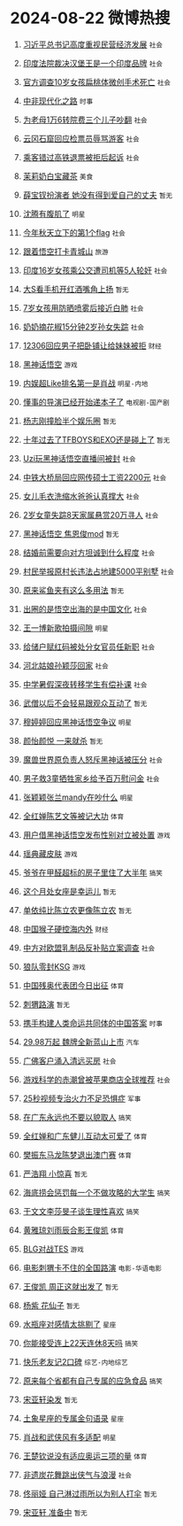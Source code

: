 # 2024-08-22 微博热搜 
1. [习近平总书记高度重视民营经济发展](https://m.weibo.cn/search?containerid=100103type%3D1%26t%3D10%26q%3D%23%E4%B9%A0%E8%BF%91%E5%B9%B3%E6%80%BB%E4%B9%A6%E8%AE%B0%E9%AB%98%E5%BA%A6%E9%87%8D%E8%A7%86%E6%B0%91%E8%90%A5%E7%BB%8F%E6%B5%8E%E5%8F%91%E5%B1%95%23&stream_entry_id=51&isnewpage=1&extparam=seat%3D1%26filter_type%3Drealtimehot%26stream_entry_id%3D51%26c_type%3D51%26q%3D%2523%25E4%25B9%25A0%25E8%25BF%2591%25E5%25B9%25B3%25E6%2580%25BB%25E4%25B9%25A6%25E8%25AE%25B0%25E9%25AB%2598%25E5%25BA%25A6%25E9%2587%258D%25E8%25A7%2586%25E6%25B0%2591%25E8%2590%25A5%25E7%25BB%258F%25E6%25B5%258E%25E5%258F%2591%25E5%25B1%2595%2523%26pos%3D0%26dgr%3D0%26cate%3D10103%26display_time%3D1724278241%26pre_seqid%3D172427824185402296111) `社会` 

2. [印度法院裁决汉堡王是一个印度品牌](https://m.weibo.cn/search?containerid=100103type%3D1%26t%3D10%26q%3D%23%E5%8D%B0%E5%BA%A6%E6%B3%95%E9%99%A2%E8%A3%81%E5%86%B3%E6%B1%89%E5%A0%A1%E7%8E%8B%E6%98%AF%E4%B8%80%E4%B8%AA%E5%8D%B0%E5%BA%A6%E5%93%81%E7%89%8C%23&stream_entry_id=31&isnewpage=1&extparam=seat%3D1%26stream_entry_id%3D31%26realpos%3D1%26band_rank%3D1%26lcate%3D5001%26filter_type%3Drealtimehot%26cate%3D5001%26pos%3D0%26q%3D%2523%25E5%258D%25B0%25E5%25BA%25A6%25E6%25B3%2595%25E9%2599%25A2%25E8%25A3%2581%25E5%2586%25B3%25E6%25B1%2589%25E5%25A0%25A1%25E7%258E%258B%25E6%2598%25AF%25E4%25B8%2580%25E4%25B8%25AA%25E5%258D%25B0%25E5%25BA%25A6%25E5%2593%2581%25E7%2589%258C%2523%26c_type%3D31%26dgr%3D0%26flag%3D0%26display_time%3D1724278241%26pre_seqid%3D172427824185402296111) `社会` 

3. [官方调查10岁女孩扁桃体微创手术死亡](https://m.weibo.cn/search?containerid=100103type%3D1%26t%3D10%26q%3D%23%E5%AE%98%E6%96%B9%E8%B0%83%E6%9F%A510%E5%B2%81%E5%A5%B3%E5%AD%A9%E6%89%81%E6%A1%83%E4%BD%93%E5%BE%AE%E5%88%9B%E6%89%8B%E6%9C%AF%E6%AD%BB%E4%BA%A1%23&stream_entry_id=31&isnewpage=1&extparam=seat%3D1%26stream_entry_id%3D31%26realpos%3D2%26band_rank%3D2%26lcate%3D5001%26filter_type%3Drealtimehot%26cate%3D5001%26pos%3D1%26q%3D%2523%25E5%25AE%2598%25E6%2596%25B9%25E8%25B0%2583%25E6%259F%25A510%25E5%25B2%2581%25E5%25A5%25B3%25E5%25AD%25A9%25E6%2589%2581%25E6%25A1%2583%25E4%25BD%2593%25E5%25BE%25AE%25E5%2588%259B%25E6%2589%258B%25E6%259C%25AF%25E6%25AD%25BB%25E4%25BA%25A1%2523%26c_type%3D31%26dgr%3D0%26flag%3D0%26display_time%3D1724278241%26pre_seqid%3D172427824185402296111) `社会` 

4. [中非现代化之路](https://m.weibo.cn/search?containerid=100103type%3D1%26t%3D10%26q%3D%23%E4%B8%AD%E9%9D%9E%E7%8E%B0%E4%BB%A3%E5%8C%96%E4%B9%8B%E8%B7%AF%23&stream_entry_id=31&isnewpage=1&extparam=seat%3D1%26stream_entry_id%3D31%26realpos%3D3%26band_rank%3D3%26lcate%3D5001%26filter_type%3Drealtimehot%26cate%3D5001%26pos%3D2%26q%3D%2523%25E4%25B8%25AD%25E9%259D%259E%25E7%258E%25B0%25E4%25BB%25A3%25E5%258C%2596%25E4%25B9%258B%25E8%25B7%25AF%2523%26c_type%3D31%26dgr%3D0%26flag%3D0%26display_time%3D1724278241%26pre_seqid%3D172427824185402296111) `时事` 

5. [为老母1万6转院费三个儿子吵翻](https://m.weibo.cn/search?containerid=100103type%3D1%26t%3D10%26q%3D%23%E4%B8%BA%E8%80%81%E6%AF%8D1%E4%B8%876%E8%BD%AC%E9%99%A2%E8%B4%B9%E4%B8%89%E4%B8%AA%E5%84%BF%E5%AD%90%E5%90%B5%E7%BF%BB%23&stream_entry_id=31&isnewpage=1&extparam=seat%3D1%26stream_entry_id%3D31%26realpos%3D4%26band_rank%3D4%26lcate%3D5001%26filter_type%3Drealtimehot%26cate%3D5001%26pos%3D3%26q%3D%2523%25E4%25B8%25BA%25E8%2580%2581%25E6%25AF%258D1%25E4%25B8%25876%25E8%25BD%25AC%25E9%2599%25A2%25E8%25B4%25B9%25E4%25B8%2589%25E4%25B8%25AA%25E5%2584%25BF%25E5%25AD%2590%25E5%2590%25B5%25E7%25BF%25BB%2523%26c_type%3D31%26dgr%3D0%26flag%3D0%26display_time%3D1724278241%26pre_seqid%3D172427824185402296111) `社会` 

6. [云冈石窟回应检票员辱骂游客](https://m.weibo.cn/search?containerid=100103type%3D1%26t%3D10%26q%3D%23%E4%BA%91%E5%86%88%E7%9F%B3%E7%AA%9F%E5%9B%9E%E5%BA%94%E6%A3%80%E7%A5%A8%E5%91%98%E8%BE%B1%E9%AA%82%E6%B8%B8%E5%AE%A2%23&stream_entry_id=31&isnewpage=1&extparam=seat%3D1%26stream_entry_id%3D31%26realpos%3D5%26band_rank%3D5%26lcate%3D5001%26filter_type%3Drealtimehot%26cate%3D5001%26pos%3D4%26q%3D%2523%25E4%25BA%2591%25E5%2586%2588%25E7%259F%25B3%25E7%25AA%259F%25E5%259B%259E%25E5%25BA%2594%25E6%25A3%2580%25E7%25A5%25A8%25E5%2591%2598%25E8%25BE%25B1%25E9%25AA%2582%25E6%25B8%25B8%25E5%25AE%25A2%2523%26c_type%3D31%26dgr%3D0%26flag%3D1%26display_time%3D1724278241%26pre_seqid%3D172427824185402296111) `社会` 

7. [乘客错过高铁退票被拒后起诉](https://m.weibo.cn/search?containerid=100103type%3D1%26t%3D10%26q%3D%23%E4%B9%98%E5%AE%A2%E9%94%99%E8%BF%87%E9%AB%98%E9%93%81%E9%80%80%E7%A5%A8%E8%A2%AB%E6%8B%92%E5%90%8E%E8%B5%B7%E8%AF%89%23&stream_entry_id=31&isnewpage=1&extparam=seat%3D1%26stream_entry_id%3D31%26realpos%3D6%26band_rank%3D6%26lcate%3D5001%26filter_type%3Drealtimehot%26cate%3D5001%26pos%3D5%26q%3D%2523%25E4%25B9%2598%25E5%25AE%25A2%25E9%2594%2599%25E8%25BF%2587%25E9%25AB%2598%25E9%2593%2581%25E9%2580%2580%25E7%25A5%25A8%25E8%25A2%25AB%25E6%258B%2592%25E5%2590%258E%25E8%25B5%25B7%25E8%25AF%2589%2523%26c_type%3D31%26dgr%3D0%26flag%3D0%26display_time%3D1724278241%26pre_seqid%3D172427824185402296111) `社会` 

8. [茉莉奶白宝藏茶](https://m.weibo.cn/search?containerid=100103type%3D1%26t%3D10%26q%3D%23%E8%8C%89%E8%8E%89%E5%A5%B6%E7%99%BD%E5%AE%9D%E8%97%8F%E8%8C%B6%23&stream_entry_id=31&isnewpage=1&extparam=seat%3D1%26topic_ad%3D1%26stream_entry_id%3D31%26c_type%3D31%26band_rank%3D7%26lcate%3D5001%26filter_type%3Drealtimehot%26is_ad_pos%3D1%26pos%3D6%26q%3D%2523%25E8%258C%2589%25E8%258E%2589%25E5%25A5%25B6%25E7%2599%25BD%25E5%25AE%259D%25E8%2597%258F%25E8%258C%25B6%2523%26cate%3D5001%26dgr%3D0%26adid%3D250953%26display_time%3D1724278241%26pre_seqid%3D172427824185402296111) `美食` 

9. [薛宝钗扮演者 她没有得到爱自己的丈夫](https://m.weibo.cn/search?containerid=100103type%3D1%26t%3D10%26q%3D%E8%96%9B%E5%AE%9D%E9%92%97%E6%89%AE%E6%BC%94%E8%80%85+%E5%A5%B9%E6%B2%A1%E6%9C%89%E5%BE%97%E5%88%B0%E7%88%B1%E8%87%AA%E5%B7%B1%E7%9A%84%E4%B8%88%E5%A4%AB&stream_entry_id=31&isnewpage=1&extparam=seat%3D1%26stream_entry_id%3D31%26realpos%3D7%26band_rank%3D7%26lcate%3D5001%26filter_type%3Drealtimehot%26cate%3D5001%26pos%3D7%26q%3D%25E8%2596%259B%25E5%25AE%259D%25E9%2592%2597%25E6%2589%25AE%25E6%25BC%2594%25E8%2580%2585%2520%25E5%25A5%25B9%25E6%25B2%25A1%25E6%259C%2589%25E5%25BE%2597%25E5%2588%25B0%25E7%2588%25B1%25E8%2587%25AA%25E5%25B7%25B1%25E7%259A%2584%25E4%25B8%2588%25E5%25A4%25AB%26c_type%3D31%26dgr%3D0%26flag%3D0%26display_time%3D1724278241%26pre_seqid%3D172427824185402296111) `暂无` 

10. [沈腾有腹肌了](https://m.weibo.cn/search?containerid=100103type%3D1%26t%3D10%26q%3D%23%E6%B2%88%E8%85%BE%E6%9C%89%E8%85%B9%E8%82%8C%E4%BA%86%23&stream_entry_id=31&isnewpage=1&extparam=seat%3D1%26stream_entry_id%3D31%26realpos%3D8%26band_rank%3D8%26lcate%3D5001%26filter_type%3Drealtimehot%26cate%3D5001%26pos%3D8%26q%3D%2523%25E6%25B2%2588%25E8%2585%25BE%25E6%259C%2589%25E8%2585%25B9%25E8%2582%258C%25E4%25BA%2586%2523%26c_type%3D31%26dgr%3D0%26flag%3D2%26display_time%3D1724278241%26pre_seqid%3D172427824185402296111) `明星` 

11. [今年秋天立下的第1个flag](https://m.weibo.cn/search?containerid=100103type%3D1%26t%3D10%26q%3D%23%E4%BB%8A%E5%B9%B4%E7%A7%8B%E5%A4%A9%E7%AB%8B%E4%B8%8B%E7%9A%84%E7%AC%AC1%E4%B8%AAflag%23&stream_entry_id=31&isnewpage=1&extparam=seat%3D1%26stream_entry_id%3D31%26realpos%3D9%26band_rank%3D9%26lcate%3D5001%26filter_type%3Drealtimehot%26cate%3D5001%26pos%3D9%26q%3D%2523%25E4%25BB%258A%25E5%25B9%25B4%25E7%25A7%258B%25E5%25A4%25A9%25E7%25AB%258B%25E4%25B8%258B%25E7%259A%2584%25E7%25AC%25AC1%25E4%25B8%25AAflag%2523%26c_type%3D31%26dgr%3D0%26flag%3D0%26display_time%3D1724278241%26pre_seqid%3D172427824185402296111) `社会` 

12. [跟着悟空打卡青城山](https://m.weibo.cn/search?containerid=100103type%3D1%26t%3D10%26q%3D%23%E8%B7%9F%E7%9D%80%E6%82%9F%E7%A9%BA%E6%89%93%E5%8D%A1%E9%9D%92%E5%9F%8E%E5%B1%B1%23&stream_entry_id=31&isnewpage=1&extparam=seat%3D1%26stream_entry_id%3D31%26realpos%3D10%26band_rank%3D10%26lcate%3D5001%26filter_type%3Drealtimehot%26cate%3D5001%26pos%3D10%26q%3D%2523%25E8%25B7%259F%25E7%259D%2580%25E6%2582%259F%25E7%25A9%25BA%25E6%2589%2593%25E5%258D%25A1%25E9%259D%2592%25E5%259F%258E%25E5%25B1%25B1%2523%26c_type%3D31%26dgr%3D0%26flag%3D32768%26display_time%3D1724278241%26pre_seqid%3D172427824185402296111) `旅游` 

13. [印度16岁女孩乘公交遭司机等5人轮奸](https://m.weibo.cn/search?containerid=100103type%3D1%26t%3D10%26q%3D%23%E5%8D%B0%E5%BA%A616%E5%B2%81%E5%A5%B3%E5%AD%A9%E4%B9%98%E5%85%AC%E4%BA%A4%E9%81%AD%E5%8F%B8%E6%9C%BA%E7%AD%895%E4%BA%BA%E8%BD%AE%E5%A5%B8%23&stream_entry_id=31&isnewpage=1&extparam=seat%3D1%26stream_entry_id%3D31%26realpos%3D11%26band_rank%3D11%26lcate%3D5001%26filter_type%3Drealtimehot%26cate%3D5001%26pos%3D11%26q%3D%2523%25E5%258D%25B0%25E5%25BA%25A616%25E5%25B2%2581%25E5%25A5%25B3%25E5%25AD%25A9%25E4%25B9%2598%25E5%2585%25AC%25E4%25BA%25A4%25E9%2581%25AD%25E5%258F%25B8%25E6%259C%25BA%25E7%25AD%25895%25E4%25BA%25BA%25E8%25BD%25AE%25E5%25A5%25B8%2523%26c_type%3D31%26dgr%3D0%26flag%3D2%26display_time%3D1724278241%26pre_seqid%3D172427824185402296111) `社会` 

14. [大S看手机开红酒嘴角上扬](https://m.weibo.cn/search?containerid=100103type%3D1%26t%3D10%26q%3D%E5%A4%A7S%E7%9C%8B%E6%89%8B%E6%9C%BA%E5%BC%80%E7%BA%A2%E9%85%92%E5%98%B4%E8%A7%92%E4%B8%8A%E6%89%AC&stream_entry_id=31&isnewpage=1&extparam=seat%3D1%26stream_entry_id%3D31%26realpos%3D12%26band_rank%3D12%26lcate%3D5001%26filter_type%3Drealtimehot%26cate%3D5001%26pos%3D12%26q%3D%25E5%25A4%25A7S%25E7%259C%258B%25E6%2589%258B%25E6%259C%25BA%25E5%25BC%2580%25E7%25BA%25A2%25E9%2585%2592%25E5%2598%25B4%25E8%25A7%2592%25E4%25B8%258A%25E6%2589%25AC%26c_type%3D31%26dgr%3D0%26flag%3D2%26display_time%3D1724278241%26pre_seqid%3D172427824185402296111) `暂无` 

15. [7岁女孩用防晒喷雾后接近白肺](https://m.weibo.cn/search?containerid=100103type%3D1%26t%3D10%26q%3D%237%E5%B2%81%E5%A5%B3%E5%AD%A9%E7%94%A8%E9%98%B2%E6%99%92%E5%96%B7%E9%9B%BE%E5%90%8E%E6%8E%A5%E8%BF%91%E7%99%BD%E8%82%BA%23&stream_entry_id=31&isnewpage=1&extparam=seat%3D1%26stream_entry_id%3D31%26realpos%3D13%26band_rank%3D13%26lcate%3D5001%26filter_type%3Drealtimehot%26cate%3D5001%26pos%3D13%26q%3D%25237%25E5%25B2%2581%25E5%25A5%25B3%25E5%25AD%25A9%25E7%2594%25A8%25E9%2598%25B2%25E6%2599%2592%25E5%2596%25B7%25E9%259B%25BE%25E5%2590%258E%25E6%258E%25A5%25E8%25BF%2591%25E7%2599%25BD%25E8%2582%25BA%2523%26c_type%3D31%26dgr%3D0%26flag%3D0%26display_time%3D1724278241%26pre_seqid%3D172427824185402296111) `社会` 

16. [奶奶摘花椒15分钟2岁孙女失踪](https://m.weibo.cn/search?containerid=100103type%3D1%26t%3D10%26q%3D%23%E5%A5%B6%E5%A5%B6%E6%91%98%E8%8A%B1%E6%A4%9215%E5%88%86%E9%92%9F2%E5%B2%81%E5%AD%99%E5%A5%B3%E5%A4%B1%E8%B8%AA%23&stream_entry_id=31&isnewpage=1&extparam=seat%3D1%26stream_entry_id%3D31%26realpos%3D14%26band_rank%3D14%26lcate%3D5001%26filter_type%3Drealtimehot%26cate%3D5001%26pos%3D14%26q%3D%2523%25E5%25A5%25B6%25E5%25A5%25B6%25E6%2591%2598%25E8%258A%25B1%25E6%25A4%259215%25E5%2588%2586%25E9%2592%259F2%25E5%25B2%2581%25E5%25AD%2599%25E5%25A5%25B3%25E5%25A4%25B1%25E8%25B8%25AA%2523%26c_type%3D31%26dgr%3D0%26flag%3D0%26display_time%3D1724278241%26pre_seqid%3D172427824185402296111) `社会` 

17. [12306回应男子把卧铺让给妹妹被拒](https://m.weibo.cn/search?containerid=100103type%3D1%26t%3D10%26q%3D%2312306%E5%9B%9E%E5%BA%94%E7%94%B7%E5%AD%90%E6%8A%8A%E5%8D%A7%E9%93%BA%E8%AE%A9%E7%BB%99%E5%A6%B9%E5%A6%B9%E8%A2%AB%E6%8B%92%23&stream_entry_id=31&isnewpage=1&extparam=seat%3D1%26stream_entry_id%3D31%26realpos%3D15%26band_rank%3D15%26lcate%3D5001%26filter_type%3Drealtimehot%26cate%3D5001%26pos%3D15%26q%3D%252312306%25E5%259B%259E%25E5%25BA%2594%25E7%2594%25B7%25E5%25AD%2590%25E6%258A%258A%25E5%258D%25A7%25E9%2593%25BA%25E8%25AE%25A9%25E7%25BB%2599%25E5%25A6%25B9%25E5%25A6%25B9%25E8%25A2%25AB%25E6%258B%2592%2523%26c_type%3D31%26dgr%3D0%26flag%3D0%26display_time%3D1724278241%26pre_seqid%3D172427824185402296111) `财经` 

18. [黑神话悟空](https://m.weibo.cn/search?containerid=100103type%3D1%26t%3D10%26q%3D%E9%BB%91%E7%A5%9E%E8%AF%9D%E6%82%9F%E7%A9%BA&stream_entry_id=31&isnewpage=1&extparam=seat%3D1%26stream_entry_id%3D31%26realpos%3D16%26band_rank%3D16%26lcate%3D5001%26filter_type%3Drealtimehot%26cate%3D5001%26pos%3D16%26q%3D%25E9%25BB%2591%25E7%25A5%259E%25E8%25AF%259D%25E6%2582%259F%25E7%25A9%25BA%26c_type%3D31%26dgr%3D0%26flag%3D0%26display_time%3D1724278241%26pre_seqid%3D172427824185402296111) `游戏` 

19. [内娱超Like排名第一是肖战](https://m.weibo.cn/search?containerid=100103type%3D1%26t%3D10%26q%3D%23%E5%86%85%E5%A8%B1%E8%B6%85Like%E6%8E%92%E5%90%8D%E7%AC%AC%E4%B8%80%E6%98%AF%E8%82%96%E6%88%98%23&stream_entry_id=31&isnewpage=1&extparam=seat%3D1%26stream_entry_id%3D31%26realpos%3D17%26band_rank%3D17%26lcate%3D5001%26filter_type%3Drealtimehot%26cate%3D5001%26pos%3D17%26q%3D%2523%25E5%2586%2585%25E5%25A8%25B1%25E8%25B6%2585Like%25E6%258E%2592%25E5%2590%258D%25E7%25AC%25AC%25E4%25B8%2580%25E6%2598%25AF%25E8%2582%2596%25E6%2588%2598%2523%26c_type%3D31%26dgr%3D0%26flag%3D0%26display_time%3D1724278241%26pre_seqid%3D172427824185402296111) `明星-内地` 

20. [懂事的导演已经开始递本子了](https://m.weibo.cn/search?containerid=100103type%3D1%26t%3D10%26q%3D%E6%87%82%E4%BA%8B%E7%9A%84%E5%AF%BC%E6%BC%94%E5%B7%B2%E7%BB%8F%E5%BC%80%E5%A7%8B%E9%80%92%E6%9C%AC%E5%AD%90%E4%BA%86&stream_entry_id=31&isnewpage=1&extparam=seat%3D1%26stream_entry_id%3D31%26realpos%3D18%26band_rank%3D18%26lcate%3D5001%26filter_type%3Drealtimehot%26cate%3D5001%26pos%3D18%26q%3D%25E6%2587%2582%25E4%25BA%258B%25E7%259A%2584%25E5%25AF%25BC%25E6%25BC%2594%25E5%25B7%25B2%25E7%25BB%258F%25E5%25BC%2580%25E5%25A7%258B%25E9%2580%2592%25E6%259C%25AC%25E5%25AD%2590%25E4%25BA%2586%26c_type%3D31%26dgr%3D0%26flag%3D2%26display_time%3D1724278241%26pre_seqid%3D172427824185402296111) `电视剧-国产剧` 

21. [杨志刚撞脸半个娱乐圈](https://m.weibo.cn/search?containerid=100103type%3D1%26t%3D10%26q%3D%E6%9D%A8%E5%BF%97%E5%88%9A%E6%92%9E%E8%84%B8%E5%8D%8A%E4%B8%AA%E5%A8%B1%E4%B9%90%E5%9C%88&stream_entry_id=31&isnewpage=1&extparam=seat%3D1%26stream_entry_id%3D31%26realpos%3D19%26band_rank%3D19%26lcate%3D5001%26filter_type%3Drealtimehot%26cate%3D5001%26pos%3D19%26q%3D%25E6%259D%25A8%25E5%25BF%2597%25E5%2588%259A%25E6%2592%259E%25E8%2584%25B8%25E5%258D%258A%25E4%25B8%25AA%25E5%25A8%25B1%25E4%25B9%2590%25E5%259C%2588%26c_type%3D31%26dgr%3D0%26flag%3D0%26display_time%3D1724278241%26pre_seqid%3D172427824185402296111) `暂无` 

22. [十年过去了TFBOYS和EXO还是碰上了](https://m.weibo.cn/search?containerid=100103type%3D1%26t%3D10%26q%3D%E5%8D%81%E5%B9%B4%E8%BF%87%E5%8E%BB%E4%BA%86TFBOYS%E5%92%8CEXO%E8%BF%98%E6%98%AF%E7%A2%B0%E4%B8%8A%E4%BA%86&stream_entry_id=31&isnewpage=1&extparam=seat%3D1%26stream_entry_id%3D31%26realpos%3D20%26band_rank%3D20%26lcate%3D5001%26filter_type%3Drealtimehot%26cate%3D5001%26pos%3D20%26q%3D%25E5%258D%2581%25E5%25B9%25B4%25E8%25BF%2587%25E5%258E%25BB%25E4%25BA%2586TFBOYS%25E5%2592%258CEXO%25E8%25BF%2598%25E6%2598%25AF%25E7%25A2%25B0%25E4%25B8%258A%25E4%25BA%2586%26c_type%3D31%26dgr%3D0%26flag%3D0%26display_time%3D1724278241%26pre_seqid%3D172427824185402296111) `暂无` 

23. [Uzi玩黑神话悟空直播间被封](https://m.weibo.cn/search?containerid=100103type%3D1%26t%3D10%26q%3D%23Uzi%E7%8E%A9%E9%BB%91%E7%A5%9E%E8%AF%9D%E6%82%9F%E7%A9%BA%E7%9B%B4%E6%92%AD%E9%97%B4%E8%A2%AB%E5%B0%81%23&stream_entry_id=31&isnewpage=1&extparam=seat%3D1%26stream_entry_id%3D31%26realpos%3D21%26band_rank%3D21%26lcate%3D5001%26filter_type%3Drealtimehot%26cate%3D5001%26pos%3D21%26q%3D%2523Uzi%25E7%258E%25A9%25E9%25BB%2591%25E7%25A5%259E%25E8%25AF%259D%25E6%2582%259F%25E7%25A9%25BA%25E7%259B%25B4%25E6%2592%25AD%25E9%2597%25B4%25E8%25A2%25AB%25E5%25B0%2581%2523%26c_type%3D31%26dgr%3D0%26flag%3D0%26display_time%3D1724278241%26pre_seqid%3D172427824185402296111) `社会` 

24. [中铁大桥局回应网传硕士工资2200元](https://m.weibo.cn/search?containerid=100103type%3D1%26t%3D10%26q%3D%23%E4%B8%AD%E9%93%81%E5%A4%A7%E6%A1%A5%E5%B1%80%E5%9B%9E%E5%BA%94%E7%BD%91%E4%BC%A0%E7%A1%95%E5%A3%AB%E5%B7%A5%E8%B5%842200%E5%85%83%23&stream_entry_id=31&isnewpage=1&extparam=seat%3D1%26stream_entry_id%3D31%26realpos%3D22%26band_rank%3D22%26lcate%3D5001%26filter_type%3Drealtimehot%26cate%3D5001%26pos%3D22%26q%3D%2523%25E4%25B8%25AD%25E9%2593%2581%25E5%25A4%25A7%25E6%25A1%25A5%25E5%25B1%2580%25E5%259B%259E%25E5%25BA%2594%25E7%25BD%2591%25E4%25BC%25A0%25E7%25A1%2595%25E5%25A3%25AB%25E5%25B7%25A5%25E8%25B5%25842200%25E5%2585%2583%2523%26c_type%3D31%26dgr%3D0%26flag%3D0%26display_time%3D1724278241%26pre_seqid%3D172427824185402296111) `社会` 

25. [女儿毛衣洗缩水爸爸认真撑大](https://m.weibo.cn/search?containerid=100103type%3D1%26t%3D10%26q%3D%23%E5%A5%B3%E5%84%BF%E6%AF%9B%E8%A1%A3%E6%B4%97%E7%BC%A9%E6%B0%B4%E7%88%B8%E7%88%B8%E8%AE%A4%E7%9C%9F%E6%92%91%E5%A4%A7%23&stream_entry_id=31&isnewpage=1&extparam=seat%3D1%26stream_entry_id%3D31%26realpos%3D23%26band_rank%3D23%26lcate%3D5001%26filter_type%3Drealtimehot%26cate%3D5001%26pos%3D23%26q%3D%2523%25E5%25A5%25B3%25E5%2584%25BF%25E6%25AF%259B%25E8%25A1%25A3%25E6%25B4%2597%25E7%25BC%25A9%25E6%25B0%25B4%25E7%2588%25B8%25E7%2588%25B8%25E8%25AE%25A4%25E7%259C%259F%25E6%2592%2591%25E5%25A4%25A7%2523%26c_type%3D31%26dgr%3D0%26flag%3D32768%26display_time%3D1724278241%26pre_seqid%3D172427824185402296111) `社会` 

26. [2岁女童失踪8天家属悬赏20万寻人](https://m.weibo.cn/search?containerid=100103type%3D1%26t%3D10%26q%3D%232%E5%B2%81%E5%A5%B3%E7%AB%A5%E5%A4%B1%E8%B8%AA8%E5%A4%A9%E5%AE%B6%E5%B1%9E%E6%82%AC%E8%B5%8F20%E4%B8%87%E5%AF%BB%E4%BA%BA%23&stream_entry_id=31&isnewpage=1&extparam=seat%3D1%26stream_entry_id%3D31%26realpos%3D24%26band_rank%3D24%26lcate%3D5001%26filter_type%3Drealtimehot%26cate%3D5001%26pos%3D24%26q%3D%25232%25E5%25B2%2581%25E5%25A5%25B3%25E7%25AB%25A5%25E5%25A4%25B1%25E8%25B8%25AA8%25E5%25A4%25A9%25E5%25AE%25B6%25E5%25B1%259E%25E6%2582%25AC%25E8%25B5%258F20%25E4%25B8%2587%25E5%25AF%25BB%25E4%25BA%25BA%2523%26c_type%3D31%26dgr%3D0%26flag%3D0%26display_time%3D1724278241%26pre_seqid%3D172427824185402296111) `社会` 

27. [黑神话悟空 焦恩俊mod](https://m.weibo.cn/search?containerid=100103type%3D1%26t%3D10%26q%3D%E9%BB%91%E7%A5%9E%E8%AF%9D%E6%82%9F%E7%A9%BA+%E7%84%A6%E6%81%A9%E4%BF%8Amod&stream_entry_id=31&isnewpage=1&extparam=seat%3D1%26stream_entry_id%3D31%26realpos%3D25%26band_rank%3D25%26lcate%3D5001%26filter_type%3Drealtimehot%26cate%3D5001%26pos%3D25%26q%3D%25E9%25BB%2591%25E7%25A5%259E%25E8%25AF%259D%25E6%2582%259F%25E7%25A9%25BA%2520%25E7%2584%25A6%25E6%2581%25A9%25E4%25BF%258Amod%26c_type%3D31%26dgr%3D0%26flag%3D0%26display_time%3D1724278241%26pre_seqid%3D172427824185402296111) `暂无` 

28. [结婚前需要向对方坦诚到什么程度](https://m.weibo.cn/search?containerid=100103type%3D1%26t%3D10%26q%3D%23%E7%BB%93%E5%A9%9A%E5%89%8D%E9%9C%80%E8%A6%81%E5%90%91%E5%AF%B9%E6%96%B9%E5%9D%A6%E8%AF%9A%E5%88%B0%E4%BB%80%E4%B9%88%E7%A8%8B%E5%BA%A6%23&stream_entry_id=31&isnewpage=1&extparam=seat%3D1%26stream_entry_id%3D31%26realpos%3D26%26band_rank%3D26%26lcate%3D5001%26filter_type%3Drealtimehot%26cate%3D5001%26pos%3D26%26q%3D%2523%25E7%25BB%2593%25E5%25A9%259A%25E5%2589%258D%25E9%259C%2580%25E8%25A6%2581%25E5%2590%2591%25E5%25AF%25B9%25E6%2596%25B9%25E5%259D%25A6%25E8%25AF%259A%25E5%2588%25B0%25E4%25BB%2580%25E4%25B9%2588%25E7%25A8%258B%25E5%25BA%25A6%2523%26c_type%3D31%26dgr%3D0%26flag%3D0%26display_time%3D1724278241%26pre_seqid%3D172427824185402296111) `社会` 

29. [村民举报原村长违法占地建5000平别墅](https://m.weibo.cn/search?containerid=100103type%3D1%26t%3D10%26q%3D%23%E6%9D%91%E6%B0%91%E4%B8%BE%E6%8A%A5%E5%8E%9F%E6%9D%91%E9%95%BF%E8%BF%9D%E6%B3%95%E5%8D%A0%E5%9C%B0%E5%BB%BA5000%E5%B9%B3%E5%88%AB%E5%A2%85%23&stream_entry_id=31&isnewpage=1&extparam=seat%3D1%26stream_entry_id%3D31%26realpos%3D27%26band_rank%3D27%26lcate%3D5001%26filter_type%3Drealtimehot%26cate%3D5001%26pos%3D27%26q%3D%2523%25E6%259D%2591%25E6%25B0%2591%25E4%25B8%25BE%25E6%258A%25A5%25E5%258E%259F%25E6%259D%2591%25E9%2595%25BF%25E8%25BF%259D%25E6%25B3%2595%25E5%258D%25A0%25E5%259C%25B0%25E5%25BB%25BA5000%25E5%25B9%25B3%25E5%2588%25AB%25E5%25A2%2585%2523%26c_type%3D31%26dgr%3D0%26flag%3D0%26display_time%3D1724278241%26pre_seqid%3D172427824185402296111) `社会` 

30. [原来鲨鱼夹有这么多用法](https://m.weibo.cn/search?containerid=100103type%3D1%26t%3D10%26q%3D%E5%8E%9F%E6%9D%A5%E9%B2%A8%E9%B1%BC%E5%A4%B9%E6%9C%89%E8%BF%99%E4%B9%88%E5%A4%9A%E7%94%A8%E6%B3%95&stream_entry_id=31&isnewpage=1&extparam=seat%3D1%26stream_entry_id%3D31%26realpos%3D28%26band_rank%3D28%26lcate%3D5001%26filter_type%3Drealtimehot%26cate%3D5001%26pos%3D28%26q%3D%25E5%258E%259F%25E6%259D%25A5%25E9%25B2%25A8%25E9%25B1%25BC%25E5%25A4%25B9%25E6%259C%2589%25E8%25BF%2599%25E4%25B9%2588%25E5%25A4%259A%25E7%2594%25A8%25E6%25B3%2595%26c_type%3D31%26dgr%3D0%26flag%3D0%26display_time%3D1724278241%26pre_seqid%3D172427824185402296111) `暂无` 

31. [出圈的是悟空出海的是中国文化](https://m.weibo.cn/search?containerid=100103type%3D1%26t%3D10%26q%3D%23%E5%87%BA%E5%9C%88%E7%9A%84%E6%98%AF%E6%82%9F%E7%A9%BA%E5%87%BA%E6%B5%B7%E7%9A%84%E6%98%AF%E4%B8%AD%E5%9B%BD%E6%96%87%E5%8C%96%23&stream_entry_id=31&isnewpage=1&extparam=seat%3D1%26stream_entry_id%3D31%26realpos%3D29%26band_rank%3D29%26lcate%3D5001%26filter_type%3Drealtimehot%26cate%3D5001%26pos%3D29%26q%3D%2523%25E5%2587%25BA%25E5%259C%2588%25E7%259A%2584%25E6%2598%25AF%25E6%2582%259F%25E7%25A9%25BA%25E5%2587%25BA%25E6%25B5%25B7%25E7%259A%2584%25E6%2598%25AF%25E4%25B8%25AD%25E5%259B%25BD%25E6%2596%2587%25E5%258C%2596%2523%26c_type%3D31%26dgr%3D0%26flag%3D0%26display_time%3D1724278241%26pre_seqid%3D172427824185402296111) `社会` 

32. [王一博新歌拍摄间隙](https://m.weibo.cn/search?containerid=100103type%3D1%26t%3D10%26q%3D%23%E7%8E%8B%E4%B8%80%E5%8D%9A%E6%96%B0%E6%AD%8C%E6%8B%8D%E6%91%84%E9%97%B4%E9%9A%99%23&stream_entry_id=31&isnewpage=1&extparam=seat%3D1%26stream_entry_id%3D31%26realpos%3D30%26band_rank%3D30%26lcate%3D5001%26filter_type%3Drealtimehot%26cate%3D5001%26pos%3D30%26q%3D%2523%25E7%258E%258B%25E4%25B8%2580%25E5%258D%259A%25E6%2596%25B0%25E6%25AD%258C%25E6%258B%258D%25E6%2591%2584%25E9%2597%25B4%25E9%259A%2599%2523%26c_type%3D31%26dgr%3D0%26flag%3D1%26display_time%3D1724278241%26pre_seqid%3D172427824185402296111) `明星` 

33. [给储户赋红码被处分女官员任新职](https://m.weibo.cn/search?containerid=100103type%3D1%26t%3D10%26q%3D%23%E7%BB%99%E5%82%A8%E6%88%B7%E8%B5%8B%E7%BA%A2%E7%A0%81%E8%A2%AB%E5%A4%84%E5%88%86%E5%A5%B3%E5%AE%98%E5%91%98%E4%BB%BB%E6%96%B0%E8%81%8C%23&stream_entry_id=31&isnewpage=1&extparam=seat%3D1%26stream_entry_id%3D31%26realpos%3D31%26band_rank%3D31%26lcate%3D5001%26filter_type%3Drealtimehot%26cate%3D5001%26pos%3D31%26q%3D%2523%25E7%25BB%2599%25E5%2582%25A8%25E6%2588%25B7%25E8%25B5%258B%25E7%25BA%25A2%25E7%25A0%2581%25E8%25A2%25AB%25E5%25A4%2584%25E5%2588%2586%25E5%25A5%25B3%25E5%25AE%2598%25E5%2591%2598%25E4%25BB%25BB%25E6%2596%25B0%25E8%2581%258C%2523%26c_type%3D31%26dgr%3D0%26flag%3D0%26display_time%3D1724278241%26pre_seqid%3D172427824185402296111) `社会` 

34. [河北姑娘孙颖莎回家](https://m.weibo.cn/search?containerid=100103type%3D1%26t%3D10%26q%3D%23%E6%B2%B3%E5%8C%97%E5%A7%91%E5%A8%98%E5%AD%99%E9%A2%96%E8%8E%8E%E5%9B%9E%E5%AE%B6%23&stream_entry_id=31&isnewpage=1&extparam=seat%3D1%26stream_entry_id%3D31%26realpos%3D32%26band_rank%3D32%26lcate%3D5001%26filter_type%3Drealtimehot%26cate%3D5001%26pos%3D32%26q%3D%2523%25E6%25B2%25B3%25E5%258C%2597%25E5%25A7%2591%25E5%25A8%2598%25E5%25AD%2599%25E9%25A2%2596%25E8%258E%258E%25E5%259B%259E%25E5%25AE%25B6%2523%26c_type%3D31%26dgr%3D0%26flag%3D0%26display_time%3D1724278241%26pre_seqid%3D172427824185402296111) `社会` 

35. [中学暑假深夜转移学生有偿补课](https://m.weibo.cn/search?containerid=100103type%3D1%26t%3D10%26q%3D%23%E4%B8%AD%E5%AD%A6%E6%9A%91%E5%81%87%E6%B7%B1%E5%A4%9C%E8%BD%AC%E7%A7%BB%E5%AD%A6%E7%94%9F%E6%9C%89%E5%81%BF%E8%A1%A5%E8%AF%BE%23&stream_entry_id=31&isnewpage=1&extparam=seat%3D1%26stream_entry_id%3D31%26realpos%3D33%26band_rank%3D33%26lcate%3D5001%26filter_type%3Drealtimehot%26cate%3D5001%26pos%3D33%26q%3D%2523%25E4%25B8%25AD%25E5%25AD%25A6%25E6%259A%2591%25E5%2581%2587%25E6%25B7%25B1%25E5%25A4%259C%25E8%25BD%25AC%25E7%25A7%25BB%25E5%25AD%25A6%25E7%2594%259F%25E6%259C%2589%25E5%2581%25BF%25E8%25A1%25A5%25E8%25AF%25BE%2523%26c_type%3D31%26dgr%3D0%26flag%3D0%26display_time%3D1724278241%26pre_seqid%3D172427824185402296111) `社会` 

36. [武僧以后不会轻易跟观众互动了](https://m.weibo.cn/search?containerid=100103type%3D1%26t%3D10%26q%3D%E6%AD%A6%E5%83%A7%E4%BB%A5%E5%90%8E%E4%B8%8D%E4%BC%9A%E8%BD%BB%E6%98%93%E8%B7%9F%E8%A7%82%E4%BC%97%E4%BA%92%E5%8A%A8%E4%BA%86&stream_entry_id=31&isnewpage=1&extparam=seat%3D1%26stream_entry_id%3D31%26realpos%3D34%26band_rank%3D34%26lcate%3D5001%26filter_type%3Drealtimehot%26cate%3D5001%26pos%3D34%26q%3D%25E6%25AD%25A6%25E5%2583%25A7%25E4%25BB%25A5%25E5%2590%258E%25E4%25B8%258D%25E4%25BC%259A%25E8%25BD%25BB%25E6%2598%2593%25E8%25B7%259F%25E8%25A7%2582%25E4%25BC%2597%25E4%25BA%2592%25E5%258A%25A8%25E4%25BA%2586%26c_type%3D31%26dgr%3D0%26flag%3D0%26display_time%3D1724278241%26pre_seqid%3D172427824185402296111) `暂无` 

37. [穆婷婷回应黑神话悟空争议](https://m.weibo.cn/search?containerid=100103type%3D1%26t%3D10%26q%3D%23%E7%A9%86%E5%A9%B7%E5%A9%B7%E5%9B%9E%E5%BA%94%E9%BB%91%E7%A5%9E%E8%AF%9D%E6%82%9F%E7%A9%BA%E4%BA%89%E8%AE%AE%23&stream_entry_id=31&isnewpage=1&extparam=seat%3D1%26stream_entry_id%3D31%26realpos%3D35%26band_rank%3D35%26lcate%3D5001%26filter_type%3Drealtimehot%26cate%3D5001%26pos%3D35%26q%3D%2523%25E7%25A9%2586%25E5%25A9%25B7%25E5%25A9%25B7%25E5%259B%259E%25E5%25BA%2594%25E9%25BB%2591%25E7%25A5%259E%25E8%25AF%259D%25E6%2582%259F%25E7%25A9%25BA%25E4%25BA%2589%25E8%25AE%25AE%2523%26c_type%3D31%26dgr%3D0%26flag%3D0%26display_time%3D1724278241%26pre_seqid%3D172427824185402296111) `明星` 

38. [颜怡颜悦 一来就杀](https://m.weibo.cn/search?containerid=100103type%3D1%26t%3D10%26q%3D%E9%A2%9C%E6%80%A1%E9%A2%9C%E6%82%A6+%E4%B8%80%E6%9D%A5%E5%B0%B1%E6%9D%80&stream_entry_id=31&isnewpage=1&extparam=seat%3D1%26stream_entry_id%3D31%26realpos%3D36%26band_rank%3D36%26lcate%3D5001%26filter_type%3Drealtimehot%26cate%3D5001%26pos%3D36%26q%3D%25E9%25A2%259C%25E6%2580%25A1%25E9%25A2%259C%25E6%2582%25A6%2520%25E4%25B8%2580%25E6%259D%25A5%25E5%25B0%25B1%25E6%259D%2580%26c_type%3D31%26dgr%3D0%26flag%3D0%26display_time%3D1724278241%26pre_seqid%3D172427824185402296111) `暂无` 

39. [魔兽世界原负责人怒斥黑神话被压分](https://m.weibo.cn/search?containerid=100103type%3D1%26t%3D10%26q%3D%23%E9%AD%94%E5%85%BD%E4%B8%96%E7%95%8C%E5%8E%9F%E8%B4%9F%E8%B4%A3%E4%BA%BA%E6%80%92%E6%96%A5%E9%BB%91%E7%A5%9E%E8%AF%9D%E8%A2%AB%E5%8E%8B%E5%88%86%23&stream_entry_id=31&isnewpage=1&extparam=seat%3D1%26stream_entry_id%3D31%26realpos%3D37%26band_rank%3D37%26lcate%3D5001%26filter_type%3Drealtimehot%26cate%3D5001%26pos%3D37%26q%3D%2523%25E9%25AD%2594%25E5%2585%25BD%25E4%25B8%2596%25E7%2595%258C%25E5%258E%259F%25E8%25B4%259F%25E8%25B4%25A3%25E4%25BA%25BA%25E6%2580%2592%25E6%2596%25A5%25E9%25BB%2591%25E7%25A5%259E%25E8%25AF%259D%25E8%25A2%25AB%25E5%258E%258B%25E5%2588%2586%2523%26c_type%3D31%26dgr%3D0%26flag%3D0%26display_time%3D1724278241%26pre_seqid%3D172427824185402296111) `社会` 

40. [男子救3童牺牲家乡给予百万慰问金](https://m.weibo.cn/search?containerid=100103type%3D1%26t%3D10%26q%3D%23%E7%94%B7%E5%AD%90%E6%95%913%E7%AB%A5%E7%89%BA%E7%89%B2%E5%AE%B6%E4%B9%A1%E7%BB%99%E4%BA%88%E7%99%BE%E4%B8%87%E6%85%B0%E9%97%AE%E9%87%91%23&stream_entry_id=31&isnewpage=1&extparam=seat%3D1%26stream_entry_id%3D31%26realpos%3D38%26band_rank%3D38%26lcate%3D5001%26filter_type%3Drealtimehot%26cate%3D5001%26pos%3D38%26q%3D%2523%25E7%2594%25B7%25E5%25AD%2590%25E6%2595%25913%25E7%25AB%25A5%25E7%2589%25BA%25E7%2589%25B2%25E5%25AE%25B6%25E4%25B9%25A1%25E7%25BB%2599%25E4%25BA%2588%25E7%2599%25BE%25E4%25B8%2587%25E6%2585%25B0%25E9%2597%25AE%25E9%2587%2591%2523%26c_type%3D31%26dgr%3D0%26flag%3D0%26display_time%3D1724278241%26pre_seqid%3D172427824185402296111) `社会` 

41. [张颖颖张兰mandy在吵什么](https://m.weibo.cn/search?containerid=100103type%3D1%26t%3D10%26q%3D%23%E5%BC%A0%E9%A2%96%E9%A2%96%E5%BC%A0%E5%85%B0mandy%E5%9C%A8%E5%90%B5%E4%BB%80%E4%B9%88%23&stream_entry_id=31&isnewpage=1&extparam=seat%3D1%26stream_entry_id%3D31%26realpos%3D39%26band_rank%3D39%26lcate%3D5001%26filter_type%3Drealtimehot%26cate%3D5001%26pos%3D39%26q%3D%2523%25E5%25BC%25A0%25E9%25A2%2596%25E9%25A2%2596%25E5%25BC%25A0%25E5%2585%25B0mandy%25E5%259C%25A8%25E5%2590%25B5%25E4%25BB%2580%25E4%25B9%2588%2523%26c_type%3D31%26dgr%3D0%26flag%3D0%26display_time%3D1724278241%26pre_seqid%3D172427824185402296111) `明星` 

42. [全红婵陈艺文等被记大功](https://m.weibo.cn/search?containerid=100103type%3D1%26t%3D10%26q%3D%23%E5%85%A8%E7%BA%A2%E5%A9%B5%E9%99%88%E8%89%BA%E6%96%87%E7%AD%89%E8%A2%AB%E8%AE%B0%E5%A4%A7%E5%8A%9F%23&stream_entry_id=31&isnewpage=1&extparam=seat%3D1%26stream_entry_id%3D31%26realpos%3D40%26band_rank%3D40%26lcate%3D5001%26filter_type%3Drealtimehot%26cate%3D5001%26pos%3D40%26q%3D%2523%25E5%2585%25A8%25E7%25BA%25A2%25E5%25A9%25B5%25E9%2599%2588%25E8%2589%25BA%25E6%2596%2587%25E7%25AD%2589%25E8%25A2%25AB%25E8%25AE%25B0%25E5%25A4%25A7%25E5%258A%259F%2523%26c_type%3D31%26dgr%3D0%26flag%3D0%26display_time%3D1724278241%26pre_seqid%3D172427824185402296111) `体育` 

43. [用户借黑神话悟空发布性别对立被处置](https://m.weibo.cn/search?containerid=100103type%3D1%26t%3D10%26q%3D%23%E7%94%A8%E6%88%B7%E5%80%9F%E9%BB%91%E7%A5%9E%E8%AF%9D%E6%82%9F%E7%A9%BA%E5%8F%91%E5%B8%83%E6%80%A7%E5%88%AB%E5%AF%B9%E7%AB%8B%E8%A2%AB%E5%A4%84%E7%BD%AE%23&stream_entry_id=31&isnewpage=1&extparam=seat%3D1%26stream_entry_id%3D31%26realpos%3D41%26band_rank%3D41%26lcate%3D5001%26filter_type%3Drealtimehot%26cate%3D5001%26pos%3D41%26q%3D%2523%25E7%2594%25A8%25E6%2588%25B7%25E5%2580%259F%25E9%25BB%2591%25E7%25A5%259E%25E8%25AF%259D%25E6%2582%259F%25E7%25A9%25BA%25E5%258F%2591%25E5%25B8%2583%25E6%2580%25A7%25E5%2588%25AB%25E5%25AF%25B9%25E7%25AB%258B%25E8%25A2%25AB%25E5%25A4%2584%25E7%25BD%25AE%2523%26c_type%3D31%26dgr%3D0%26flag%3D0%26display_time%3D1724278241%26pre_seqid%3D172427824185402296111) `游戏` 

44. [瑶典藏皮肤](https://m.weibo.cn/search?containerid=100103type%3D1%26t%3D10%26q%3D%23%E7%91%B6%E5%85%B8%E8%97%8F%E7%9A%AE%E8%82%A4%23&stream_entry_id=31&isnewpage=1&extparam=seat%3D1%26stream_entry_id%3D31%26realpos%3D42%26band_rank%3D42%26lcate%3D5001%26filter_type%3Drealtimehot%26cate%3D5001%26pos%3D42%26q%3D%2523%25E7%2591%25B6%25E5%2585%25B8%25E8%2597%258F%25E7%259A%25AE%25E8%2582%25A4%2523%26c_type%3D31%26dgr%3D0%26flag%3D0%26display_time%3D1724278241%26pre_seqid%3D172427824185402296111) `游戏` 

45. [爷爷在甲醛超标的房子里住了大半年](https://m.weibo.cn/search?containerid=100103type%3D1%26t%3D10%26q%3D%23%E7%88%B7%E7%88%B7%E5%9C%A8%E7%94%B2%E9%86%9B%E8%B6%85%E6%A0%87%E7%9A%84%E6%88%BF%E5%AD%90%E9%87%8C%E4%BD%8F%E4%BA%86%E5%A4%A7%E5%8D%8A%E5%B9%B4%23&stream_entry_id=31&isnewpage=1&extparam=seat%3D1%26stream_entry_id%3D31%26realpos%3D43%26band_rank%3D43%26lcate%3D5001%26filter_type%3Drealtimehot%26cate%3D5001%26pos%3D43%26q%3D%2523%25E7%2588%25B7%25E7%2588%25B7%25E5%259C%25A8%25E7%2594%25B2%25E9%2586%259B%25E8%25B6%2585%25E6%25A0%2587%25E7%259A%2584%25E6%2588%25BF%25E5%25AD%2590%25E9%2587%258C%25E4%25BD%258F%25E4%25BA%2586%25E5%25A4%25A7%25E5%258D%258A%25E5%25B9%25B4%2523%26c_type%3D31%26dgr%3D0%26flag%3D0%26display_time%3D1724278241%26pre_seqid%3D172427824185402296111) `搞笑` 

46. [这个月处女座是幸运儿](https://m.weibo.cn/search?containerid=100103type%3D1%26t%3D10%26q%3D%E8%BF%99%E4%B8%AA%E6%9C%88%E5%A4%84%E5%A5%B3%E5%BA%A7%E6%98%AF%E5%B9%B8%E8%BF%90%E5%84%BF&stream_entry_id=31&isnewpage=1&extparam=seat%3D1%26stream_entry_id%3D31%26realpos%3D44%26band_rank%3D44%26lcate%3D5001%26filter_type%3Drealtimehot%26cate%3D5001%26pos%3D44%26q%3D%25E8%25BF%2599%25E4%25B8%25AA%25E6%259C%2588%25E5%25A4%2584%25E5%25A5%25B3%25E5%25BA%25A7%25E6%2598%25AF%25E5%25B9%25B8%25E8%25BF%2590%25E5%2584%25BF%26c_type%3D31%26dgr%3D0%26flag%3D0%26display_time%3D1724278241%26pre_seqid%3D172427824185402296111) `暂无` 

47. [单依纯比陈立农更像陈立农](https://m.weibo.cn/search?containerid=100103type%3D1%26t%3D10%26q%3D%E5%8D%95%E4%BE%9D%E7%BA%AF%E6%AF%94%E9%99%88%E7%AB%8B%E5%86%9C%E6%9B%B4%E5%83%8F%E9%99%88%E7%AB%8B%E5%86%9C&stream_entry_id=31&isnewpage=1&extparam=seat%3D1%26stream_entry_id%3D31%26realpos%3D45%26band_rank%3D45%26lcate%3D5001%26filter_type%3Drealtimehot%26cate%3D5001%26pos%3D45%26q%3D%25E5%258D%2595%25E4%25BE%259D%25E7%25BA%25AF%25E6%25AF%2594%25E9%2599%2588%25E7%25AB%258B%25E5%2586%259C%25E6%259B%25B4%25E5%2583%258F%25E9%2599%2588%25E7%25AB%258B%25E5%2586%259C%26c_type%3D31%26dgr%3D0%26flag%3D0%26display_time%3D1724278241%26pre_seqid%3D172427824185402296111) `暂无` 

48. [中国猴子硬控海内外](https://m.weibo.cn/search?containerid=100103type%3D1%26t%3D10%26q%3D%23%E4%B8%AD%E5%9B%BD%E7%8C%B4%E5%AD%90%E7%A1%AC%E6%8E%A7%E6%B5%B7%E5%86%85%E5%A4%96%23&stream_entry_id=31&isnewpage=1&extparam=seat%3D1%26stream_entry_id%3D31%26realpos%3D46%26band_rank%3D46%26lcate%3D5001%26filter_type%3Drealtimehot%26cate%3D5001%26pos%3D46%26q%3D%2523%25E4%25B8%25AD%25E5%259B%25BD%25E7%258C%25B4%25E5%25AD%2590%25E7%25A1%25AC%25E6%258E%25A7%25E6%25B5%25B7%25E5%2586%2585%25E5%25A4%2596%2523%26c_type%3D31%26dgr%3D0%26flag%3D0%26display_time%3D1724278241%26pre_seqid%3D172427824185402296111) `财经` 

49. [中方对欧盟乳制品反补贴立案调查](https://m.weibo.cn/search?containerid=100103type%3D1%26t%3D10%26q%3D%23%E4%B8%AD%E6%96%B9%E5%AF%B9%E6%AC%A7%E7%9B%9F%E4%B9%B3%E5%88%B6%E5%93%81%E5%8F%8D%E8%A1%A5%E8%B4%B4%E7%AB%8B%E6%A1%88%E8%B0%83%E6%9F%A5%23&stream_entry_id=31&isnewpage=1&extparam=seat%3D1%26stream_entry_id%3D31%26realpos%3D47%26band_rank%3D47%26lcate%3D5001%26filter_type%3Drealtimehot%26cate%3D5001%26pos%3D47%26q%3D%2523%25E4%25B8%25AD%25E6%2596%25B9%25E5%25AF%25B9%25E6%25AC%25A7%25E7%259B%259F%25E4%25B9%25B3%25E5%2588%25B6%25E5%2593%2581%25E5%258F%258D%25E8%25A1%25A5%25E8%25B4%25B4%25E7%25AB%258B%25E6%25A1%2588%25E8%25B0%2583%25E6%259F%25A5%2523%26c_type%3D31%26dgr%3D0%26flag%3D0%26display_time%3D1724278241%26pre_seqid%3D172427824185402296111) `社会` 

50. [狼队零封KSG](https://m.weibo.cn/search?containerid=100103type%3D1%26t%3D10%26q%3D%E7%8B%BC%E9%98%9F%E9%9B%B6%E5%B0%81KSG&stream_entry_id=31&isnewpage=1&extparam=seat%3D1%26stream_entry_id%3D31%26realpos%3D48%26band_rank%3D48%26lcate%3D5001%26filter_type%3Drealtimehot%26cate%3D5001%26pos%3D48%26q%3D%25E7%258B%25BC%25E9%2598%259F%25E9%259B%25B6%25E5%25B0%2581KSG%26c_type%3D31%26dgr%3D0%26flag%3D0%26display_time%3D1724278241%26pre_seqid%3D172427824185402296111) `游戏` 

51. [中国残奥代表团今日出征](https://m.weibo.cn/search?containerid=100103type%3D1%26t%3D10%26q%3D%23%E4%B8%AD%E5%9B%BD%E6%AE%8B%E5%A5%A5%E4%BB%A3%E8%A1%A8%E5%9B%A2%E4%BB%8A%E6%97%A5%E5%87%BA%E5%BE%81%23&stream_entry_id=31&isnewpage=1&extparam=seat%3D1%26stream_entry_id%3D31%26realpos%3D49%26band_rank%3D49%26lcate%3D5001%26filter_type%3Drealtimehot%26cate%3D5001%26pos%3D49%26q%3D%2523%25E4%25B8%25AD%25E5%259B%25BD%25E6%25AE%258B%25E5%25A5%25A5%25E4%25BB%25A3%25E8%25A1%25A8%25E5%259B%25A2%25E4%25BB%258A%25E6%2597%25A5%25E5%2587%25BA%25E5%25BE%2581%2523%26c_type%3D31%26dgr%3D0%26flag%3D0%26display_time%3D1724278241%26pre_seqid%3D172427824185402296111) `体育` 

52. [刺猬路演](https://m.weibo.cn/search?containerid=100103type%3D1%26t%3D10%26q%3D%E5%88%BA%E7%8C%AC%E8%B7%AF%E6%BC%94&stream_entry_id=31&isnewpage=1&extparam=seat%3D1%26stream_entry_id%3D31%26realpos%3D50%26band_rank%3D50%26lcate%3D5001%26filter_type%3Drealtimehot%26cate%3D5001%26pos%3D50%26q%3D%25E5%2588%25BA%25E7%258C%25AC%25E8%25B7%25AF%25E6%25BC%2594%26c_type%3D31%26dgr%3D0%26flag%3D0%26display_time%3D1724278241%26pre_seqid%3D172427824185402296111) `暂无` 

53. [携手构建人类命运共同体的中国答案](https://m.weibo.cn/search?containerid=100103type%3D1%26t%3D10%26q%3D%23%E6%90%BA%E6%89%8B%E6%9E%84%E5%BB%BA%E4%BA%BA%E7%B1%BB%E5%91%BD%E8%BF%90%E5%85%B1%E5%90%8C%E4%BD%93%E7%9A%84%E4%B8%AD%E5%9B%BD%E7%AD%94%E6%A1%88%23&stream_entry_id=51&isnewpage=1&extparam=seat%3D1%26filter_type%3Drealtimehot%26stream_entry_id%3D51%26c_type%3D51%26q%3D%2523%25E6%2590%25BA%25E6%2589%258B%25E6%259E%2584%25E5%25BB%25BA%25E4%25BA%25BA%25E7%25B1%25BB%25E5%2591%25BD%25E8%25BF%2590%25E5%2585%25B1%25E5%2590%258C%25E4%25BD%2593%25E7%259A%2584%25E4%25B8%25AD%25E5%259B%25BD%25E7%25AD%2594%25E6%25A1%2588%2523%26pos%3D0%26dgr%3D0%26cate%3D10103%26display_time%3D1724274681%26pre_seqid%3D172427468170302280321) `时事` 

54. [29.98万起 魏牌全新蓝山上市](https://m.weibo.cn/search?containerid=100103type%3D1%26t%3D10%26q%3D%2329.98%E4%B8%87%E8%B5%B7+%E9%AD%8F%E7%89%8C%E5%85%A8%E6%96%B0%E8%93%9D%E5%B1%B1%E4%B8%8A%E5%B8%82%23&stream_entry_id=31&isnewpage=1&extparam=seat%3D1%26stream_entry_id%3D31%26band_rank%3D7%26is_ad_pos%3D1%26topic_ad%3D1%26lcate%3D5001%26filter_type%3Drealtimehot%26cate%3D5001%26c_type%3D31%26q%3D%252329.98%25E4%25B8%2587%25E8%25B5%25B7%2520%25E9%25AD%258F%25E7%2589%258C%25E5%2585%25A8%25E6%2596%25B0%25E8%2593%259D%25E5%25B1%25B1%25E4%25B8%258A%25E5%25B8%2582%2523%26pos%3D6%26dgr%3D0%26adid%3D250993%26display_time%3D1724274681%26pre_seqid%3D172427468170302280321) `汽车` 

55. [广佛客户涌入清远买房](https://m.weibo.cn/search?containerid=100103type%3D1%26t%3D10%26q%3D%23%E5%B9%BF%E4%BD%9B%E5%AE%A2%E6%88%B7%E6%B6%8C%E5%85%A5%E6%B8%85%E8%BF%9C%E4%B9%B0%E6%88%BF%23&stream_entry_id=31&isnewpage=1&extparam=seat%3D1%26stream_entry_id%3D31%26band_rank%3D48%26c_type%3D31%26lcate%3D5001%26filter_type%3Drealtimehot%26cate%3D5001%26pos%3D48%26q%3D%2523%25E5%25B9%25BF%25E4%25BD%259B%25E5%25AE%25A2%25E6%2588%25B7%25E6%25B6%258C%25E5%2585%25A5%25E6%25B8%2585%25E8%25BF%259C%25E4%25B9%25B0%25E6%2588%25BF%2523%26flag%3D0%26dgr%3D0%26realpos%3D48%26display_time%3D1724274681%26pre_seqid%3D172427468170302280321) `社会` 

56. [游戏科学的赤潮曾被苹果商店全球推荐](https://m.weibo.cn/search?containerid=100103type%3D1%26t%3D10%26q%3D%23%E6%B8%B8%E6%88%8F%E7%A7%91%E5%AD%A6%E7%9A%84%E8%B5%A4%E6%BD%AE%E6%9B%BE%E8%A2%AB%E8%8B%B9%E6%9E%9C%E5%95%86%E5%BA%97%E5%85%A8%E7%90%83%E6%8E%A8%E8%8D%90%23&stream_entry_id=31&isnewpage=1&extparam=seat%3D1%26stream_entry_id%3D31%26band_rank%3D49%26c_type%3D31%26lcate%3D5001%26filter_type%3Drealtimehot%26cate%3D5001%26pos%3D49%26q%3D%2523%25E6%25B8%25B8%25E6%2588%258F%25E7%25A7%2591%25E5%25AD%25A6%25E7%259A%2584%25E8%25B5%25A4%25E6%25BD%25AE%25E6%259B%25BE%25E8%25A2%25AB%25E8%258B%25B9%25E6%259E%259C%25E5%2595%2586%25E5%25BA%2597%25E5%2585%25A8%25E7%2590%2583%25E6%258E%25A8%25E8%258D%2590%2523%26flag%3D0%26dgr%3D0%26realpos%3D49%26display_time%3D1724274681%26pre_seqid%3D172427468170302280321) `社会` 

57. [25秒视频专治火力不足恐惧症](https://m.weibo.cn/search?containerid=100103type%3D1%26t%3D10%26q%3D%2325%E7%A7%92%E8%A7%86%E9%A2%91%E4%B8%93%E6%B2%BB%E7%81%AB%E5%8A%9B%E4%B8%8D%E8%B6%B3%E6%81%90%E6%83%A7%E7%97%87%23&stream_entry_id=31&isnewpage=1&extparam=seat%3D1%26stream_entry_id%3D31%26band_rank%3D50%26c_type%3D31%26lcate%3D5001%26filter_type%3Drealtimehot%26cate%3D5001%26pos%3D50%26q%3D%252325%25E7%25A7%2592%25E8%25A7%2586%25E9%25A2%2591%25E4%25B8%2593%25E6%25B2%25BB%25E7%2581%25AB%25E5%258A%259B%25E4%25B8%258D%25E8%25B6%25B3%25E6%2581%2590%25E6%2583%25A7%25E7%2597%2587%2523%26flag%3D1%26dgr%3D0%26realpos%3D50%26display_time%3D1724274681%26pre_seqid%3D172427468170302280321) `军事` 

58. [在广东永远也不要以貌取人](https://m.weibo.cn/search?containerid=100103type%3D1%26t%3D10%26q%3D%23%E5%9C%A8%E5%B9%BF%E4%B8%9C%E6%B0%B8%E8%BF%9C%E4%B9%9F%E4%B8%8D%E8%A6%81%E4%BB%A5%E8%B2%8C%E5%8F%96%E4%BA%BA%23&stream_entry_id=31&isnewpage=1&extparam=seat%3D1%26stream_entry_id%3D31%26band_rank%3D44%26c_type%3D31%26lcate%3D5001%26filter_type%3Drealtimehot%26cate%3D5001%26pos%3D44%26q%3D%2523%25E5%259C%25A8%25E5%25B9%25BF%25E4%25B8%259C%25E6%25B0%25B8%25E8%25BF%259C%25E4%25B9%259F%25E4%25B8%258D%25E8%25A6%2581%25E4%25BB%25A5%25E8%25B2%258C%25E5%258F%2596%25E4%25BA%25BA%2523%26flag%3D0%26dgr%3D0%26realpos%3D44%26display_time%3D1724271141%26pre_seqid%3D172427114174202729154) `搞笑` 

59. [全红婵和广东健儿互动太可爱了](https://m.weibo.cn/search?containerid=100103type%3D1%26t%3D10%26q%3D%23%E5%85%A8%E7%BA%A2%E5%A9%B5%E5%92%8C%E5%B9%BF%E4%B8%9C%E5%81%A5%E5%84%BF%E4%BA%92%E5%8A%A8%E5%A4%AA%E5%8F%AF%E7%88%B1%E4%BA%86%23&stream_entry_id=31&isnewpage=1&extparam=seat%3D1%26stream_entry_id%3D31%26band_rank%3D45%26c_type%3D31%26lcate%3D5001%26filter_type%3Drealtimehot%26cate%3D5001%26pos%3D45%26q%3D%2523%25E5%2585%25A8%25E7%25BA%25A2%25E5%25A9%25B5%25E5%2592%258C%25E5%25B9%25BF%25E4%25B8%259C%25E5%2581%25A5%25E5%2584%25BF%25E4%25BA%2592%25E5%258A%25A8%25E5%25A4%25AA%25E5%258F%25AF%25E7%2588%25B1%25E4%25BA%2586%2523%26flag%3D0%26dgr%3D0%26realpos%3D45%26display_time%3D1724271141%26pre_seqid%3D172427114174202729154) `体育` 

60. [樊振东马龙陈梦退出澳门赛](https://m.weibo.cn/search?containerid=100103type%3D1%26t%3D10%26q%3D%23%E6%A8%8A%E6%8C%AF%E4%B8%9C%E9%A9%AC%E9%BE%99%E9%99%88%E6%A2%A6%E9%80%80%E5%87%BA%E6%BE%B3%E9%97%A8%E8%B5%9B%23&stream_entry_id=31&isnewpage=1&extparam=seat%3D1%26stream_entry_id%3D31%26band_rank%3D46%26c_type%3D31%26lcate%3D5001%26filter_type%3Drealtimehot%26cate%3D5001%26pos%3D46%26q%3D%2523%25E6%25A8%258A%25E6%258C%25AF%25E4%25B8%259C%25E9%25A9%25AC%25E9%25BE%2599%25E9%2599%2588%25E6%25A2%25A6%25E9%2580%2580%25E5%2587%25BA%25E6%25BE%25B3%25E9%2597%25A8%25E8%25B5%259B%2523%26flag%3D0%26dgr%3D0%26realpos%3D46%26display_time%3D1724271141%26pre_seqid%3D172427114174202729154) `体育` 

61. [严浩翔 小惊喜](https://m.weibo.cn/search?containerid=100103type%3D1%26t%3D10%26q%3D%E4%B8%A5%E6%B5%A9%E7%BF%94+%E5%B0%8F%E6%83%8A%E5%96%9C&stream_entry_id=31&isnewpage=1&extparam=seat%3D1%26stream_entry_id%3D31%26band_rank%3D50%26c_type%3D31%26lcate%3D5001%26filter_type%3Drealtimehot%26cate%3D5001%26pos%3D50%26q%3D%25E4%25B8%25A5%25E6%25B5%25A9%25E7%25BF%2594%2520%25E5%25B0%258F%25E6%2583%258A%25E5%2596%259C%26flag%3D0%26dgr%3D0%26realpos%3D50%26display_time%3D1724271141%26pre_seqid%3D172427114174202729154) `暂无` 

62. [海底捞会惩罚每一个不做攻略的大学生](https://m.weibo.cn/search?containerid=100103type%3D1%26t%3D10%26q%3D%23%E6%B5%B7%E5%BA%95%E6%8D%9E%E4%BC%9A%E6%83%A9%E7%BD%9A%E6%AF%8F%E4%B8%80%E4%B8%AA%E4%B8%8D%E5%81%9A%E6%94%BB%E7%95%A5%E7%9A%84%E5%A4%A7%E5%AD%A6%E7%94%9F%23&stream_entry_id=31&isnewpage=1&extparam=seat%3D1%26stream_entry_id%3D31%26realpos%3D22%26cate%3D5001%26lcate%3D5001%26filter_type%3Drealtimehot%26c_type%3D31%26pos%3D21%26q%3D%2523%25E6%25B5%25B7%25E5%25BA%2595%25E6%258D%259E%25E4%25BC%259A%25E6%2583%25A9%25E7%25BD%259A%25E6%25AF%258F%25E4%25B8%2580%25E4%25B8%25AA%25E4%25B8%258D%25E5%2581%259A%25E6%2594%25BB%25E7%2595%25A5%25E7%259A%2584%25E5%25A4%25A7%25E5%25AD%25A6%25E7%2594%259F%2523%26flag%3D0%26dgr%3D0%26band_rank%3D22%26display_time%3D1724267393%26pre_seqid%3D172426739306801765444) `搞笑` 

63. [于文文李莎旻子谈生理性喜欢](https://m.weibo.cn/search?containerid=100103type%3D1%26t%3D10%26q%3D%23%E4%BA%8E%E6%96%87%E6%96%87%E6%9D%8E%E8%8E%8E%E6%97%BB%E5%AD%90%E8%B0%88%E7%94%9F%E7%90%86%E6%80%A7%E5%96%9C%E6%AC%A2%23&stream_entry_id=31&isnewpage=1&extparam=seat%3D1%26stream_entry_id%3D31%26realpos%3D30%26cate%3D5001%26lcate%3D5001%26filter_type%3Drealtimehot%26c_type%3D31%26pos%3D29%26q%3D%2523%25E4%25BA%258E%25E6%2596%2587%25E6%2596%2587%25E6%259D%258E%25E8%258E%258E%25E6%2597%25BB%25E5%25AD%2590%25E8%25B0%2588%25E7%2594%259F%25E7%2590%2586%25E6%2580%25A7%25E5%2596%259C%25E6%25AC%25A2%2523%26flag%3D0%26dgr%3D0%26band_rank%3D30%26display_time%3D1724267393%26pre_seqid%3D172426739306801765444) `搞笑` 

64. [黄雅琼刘雨辰合影王俊凯](https://m.weibo.cn/search?containerid=100103type%3D1%26t%3D10%26q%3D%23%E9%BB%84%E9%9B%85%E7%90%BC%E5%88%98%E9%9B%A8%E8%BE%B0%E5%90%88%E5%BD%B1%E7%8E%8B%E4%BF%8A%E5%87%AF%23&stream_entry_id=31&isnewpage=1&extparam=seat%3D1%26stream_entry_id%3D31%26realpos%3D44%26cate%3D5001%26lcate%3D5001%26filter_type%3Drealtimehot%26c_type%3D31%26pos%3D43%26q%3D%2523%25E9%25BB%2584%25E9%259B%2585%25E7%2590%25BC%25E5%2588%2598%25E9%259B%25A8%25E8%25BE%25B0%25E5%2590%2588%25E5%25BD%25B1%25E7%258E%258B%25E4%25BF%258A%25E5%2587%25AF%2523%26flag%3D0%26dgr%3D0%26band_rank%3D44%26display_time%3D1724267393%26pre_seqid%3D172426739306801765444) `体育` 

65. [BLG对战TES](https://m.weibo.cn/search?containerid=100103type%3D1%26t%3D10%26q%3DBLG%E5%AF%B9%E6%88%98TES&stream_entry_id=31&isnewpage=1&extparam=seat%3D1%26stream_entry_id%3D31%26realpos%3D49%26cate%3D5001%26lcate%3D5001%26filter_type%3Drealtimehot%26c_type%3D31%26pos%3D48%26q%3DBLG%25E5%25AF%25B9%25E6%2588%2598TES%26flag%3D0%26dgr%3D0%26band_rank%3D49%26display_time%3D1724267393%26pre_seqid%3D172426739306801765444) `游戏` 

66. [电影刺猬卡不住的全国路演](https://m.weibo.cn/search?containerid=100103type%3D1%26t%3D10%26q%3D%23%E7%94%B5%E5%BD%B1%E5%88%BA%E7%8C%AC%E5%8D%A1%E4%B8%8D%E4%BD%8F%E7%9A%84%E5%85%A8%E5%9B%BD%E8%B7%AF%E6%BC%94%23&stream_entry_id=31&isnewpage=1&extparam=seat%3D1%26stream_entry_id%3D31%26realpos%3D30%26cate%3D5001%26lcate%3D5001%26filter_type%3Drealtimehot%26band_rank%3D30%26pos%3D29%26q%3D%2523%25E7%2594%25B5%25E5%25BD%25B1%25E5%2588%25BA%25E7%258C%25AC%25E5%258D%25A1%25E4%25B8%258D%25E4%25BD%258F%25E7%259A%2584%25E5%2585%25A8%25E5%259B%25BD%25E8%25B7%25AF%25E6%25BC%2594%2523%26c_type%3D31%26dgr%3D0%26flag%3D0%26display_time%3D1724264059%26pre_seqid%3D172426405989707421185) `电影-华语电影` 

67. [王俊凯 周正这就出发了](https://m.weibo.cn/search?containerid=100103type%3D1%26t%3D10%26q%3D%E7%8E%8B%E4%BF%8A%E5%87%AF+%E5%91%A8%E6%AD%A3%E8%BF%99%E5%B0%B1%E5%87%BA%E5%8F%91%E4%BA%86&stream_entry_id=31&isnewpage=1&extparam=seat%3D1%26stream_entry_id%3D31%26realpos%3D35%26cate%3D5001%26lcate%3D5001%26filter_type%3Drealtimehot%26band_rank%3D35%26pos%3D34%26q%3D%25E7%258E%258B%25E4%25BF%258A%25E5%2587%25AF%2520%25E5%2591%25A8%25E6%25AD%25A3%25E8%25BF%2599%25E5%25B0%25B1%25E5%2587%25BA%25E5%258F%2591%25E4%25BA%2586%26c_type%3D31%26dgr%3D0%26flag%3D0%26display_time%3D1724264059%26pre_seqid%3D172426405989707421185) `暂无` 

68. [杨紫 花仙子](https://m.weibo.cn/search?containerid=100103type%3D1%26t%3D10%26q%3D%E6%9D%A8%E7%B4%AB+%E8%8A%B1%E4%BB%99%E5%AD%90&stream_entry_id=31&isnewpage=1&extparam=seat%3D1%26stream_entry_id%3D31%26realpos%3D40%26cate%3D5001%26lcate%3D5001%26filter_type%3Drealtimehot%26band_rank%3D40%26pos%3D39%26q%3D%25E6%259D%25A8%25E7%25B4%25AB%2520%25E8%258A%25B1%25E4%25BB%2599%25E5%25AD%2590%26c_type%3D31%26dgr%3D0%26flag%3D0%26display_time%3D1724264059%26pre_seqid%3D172426405989707421185) `暂无` 

69. [水瓶座对感情太挑剔了](https://m.weibo.cn/search?containerid=100103type%3D1%26t%3D10%26q%3D%23%E6%B0%B4%E7%93%B6%E5%BA%A7%E5%AF%B9%E6%84%9F%E6%83%85%E5%A4%AA%E6%8C%91%E5%89%94%E4%BA%86%23&stream_entry_id=31&isnewpage=1&extparam=seat%3D1%26stream_entry_id%3D31%26realpos%3D45%26cate%3D5001%26lcate%3D5001%26filter_type%3Drealtimehot%26band_rank%3D45%26pos%3D44%26q%3D%2523%25E6%25B0%25B4%25E7%2593%25B6%25E5%25BA%25A7%25E5%25AF%25B9%25E6%2584%259F%25E6%2583%2585%25E5%25A4%25AA%25E6%258C%2591%25E5%2589%2594%25E4%25BA%2586%2523%26c_type%3D31%26dgr%3D0%26flag%3D0%26display_time%3D1724264059%26pre_seqid%3D172426405989707421185) `星座` 

70. [你能接受连上22天连休8天吗](https://m.weibo.cn/search?containerid=100103type%3D1%26t%3D10%26q%3D%23%E4%BD%A0%E8%83%BD%E6%8E%A5%E5%8F%97%E8%BF%9E%E4%B8%8A22%E5%A4%A9%E8%BF%9E%E4%BC%918%E5%A4%A9%E5%90%97%23&stream_entry_id=31&isnewpage=1&extparam=seat%3D1%26stream_entry_id%3D31%26realpos%3D48%26cate%3D5001%26lcate%3D5001%26filter_type%3Drealtimehot%26band_rank%3D48%26pos%3D47%26q%3D%2523%25E4%25BD%25A0%25E8%2583%25BD%25E6%258E%25A5%25E5%258F%2597%25E8%25BF%259E%25E4%25B8%258A22%25E5%25A4%25A9%25E8%25BF%259E%25E4%25BC%25918%25E5%25A4%25A9%25E5%2590%2597%2523%26c_type%3D31%26dgr%3D0%26flag%3D0%26display_time%3D1724264059%26pre_seqid%3D172426405989707421185) `搞笑` 

71. [快乐老友记2口碑](https://m.weibo.cn/search?containerid=100103type%3D1%26t%3D10%26q%3D%E5%BF%AB%E4%B9%90%E8%80%81%E5%8F%8B%E8%AE%B02%E5%8F%A3%E7%A2%91&stream_entry_id=31&isnewpage=1&extparam=seat%3D1%26stream_entry_id%3D31%26realpos%3D30%26cate%3D5001%26lcate%3D5001%26filter_type%3Drealtimehot%26c_type%3D31%26pos%3D29%26q%3D%25E5%25BF%25AB%25E4%25B9%2590%25E8%2580%2581%25E5%258F%258B%25E8%25AE%25B02%25E5%258F%25A3%25E7%25A2%2591%26flag%3D0%26dgr%3D0%26band_rank%3D30%26display_time%3D1724260247%26pre_seqid%3D172426024761403156796) `综艺-内地综艺` 

72. [原来每个省都有自己专属的应急食品](https://m.weibo.cn/search?containerid=100103type%3D1%26t%3D10%26q%3D%23%E5%8E%9F%E6%9D%A5%E6%AF%8F%E4%B8%AA%E7%9C%81%E9%83%BD%E6%9C%89%E8%87%AA%E5%B7%B1%E4%B8%93%E5%B1%9E%E7%9A%84%E5%BA%94%E6%80%A5%E9%A3%9F%E5%93%81%23&stream_entry_id=31&isnewpage=1&extparam=seat%3D1%26stream_entry_id%3D31%26realpos%3D44%26cate%3D5001%26lcate%3D5001%26filter_type%3Drealtimehot%26c_type%3D31%26pos%3D43%26q%3D%2523%25E5%258E%259F%25E6%259D%25A5%25E6%25AF%258F%25E4%25B8%25AA%25E7%259C%2581%25E9%2583%25BD%25E6%259C%2589%25E8%2587%25AA%25E5%25B7%25B1%25E4%25B8%2593%25E5%25B1%259E%25E7%259A%2584%25E5%25BA%2594%25E6%2580%25A5%25E9%25A3%259F%25E5%2593%2581%2523%26flag%3D0%26dgr%3D0%26band_rank%3D44%26display_time%3D1724260247%26pre_seqid%3D172426024761403156796) `搞笑` 

73. [宋亚轩染发](https://m.weibo.cn/search?containerid=100103type%3D1%26t%3D10%26q%3D%E5%AE%8B%E4%BA%9A%E8%BD%A9%E6%9F%93%E5%8F%91&stream_entry_id=31&isnewpage=1&extparam=seat%3D1%26stream_entry_id%3D31%26realpos%3D45%26cate%3D5001%26lcate%3D5001%26filter_type%3Drealtimehot%26c_type%3D31%26pos%3D44%26q%3D%25E5%25AE%258B%25E4%25BA%259A%25E8%25BD%25A9%25E6%259F%2593%25E5%258F%2591%26flag%3D0%26dgr%3D0%26band_rank%3D45%26display_time%3D1724260247%26pre_seqid%3D172426024761403156796) `暂无` 

74. [土象星座的专属金句语录](https://m.weibo.cn/search?containerid=100103type%3D1%26t%3D10%26q%3D%23%E5%9C%9F%E8%B1%A1%E6%98%9F%E5%BA%A7%E7%9A%84%E4%B8%93%E5%B1%9E%E9%87%91%E5%8F%A5%E8%AF%AD%E5%BD%95%23&stream_entry_id=31&isnewpage=1&extparam=seat%3D1%26stream_entry_id%3D31%26realpos%3D47%26cate%3D5001%26lcate%3D5001%26filter_type%3Drealtimehot%26c_type%3D31%26pos%3D46%26q%3D%2523%25E5%259C%259F%25E8%25B1%25A1%25E6%2598%259F%25E5%25BA%25A7%25E7%259A%2584%25E4%25B8%2593%25E5%25B1%259E%25E9%2587%2591%25E5%258F%25A5%25E8%25AF%25AD%25E5%25BD%2595%2523%26flag%3D0%26dgr%3D0%26band_rank%3D47%26display_time%3D1724260247%26pre_seqid%3D172426024761403156796) `星座` 

75. [肖战和武侠风有多适配](https://m.weibo.cn/search?containerid=100103type%3D1%26t%3D10%26q%3D%23%E8%82%96%E6%88%98%E5%92%8C%E6%AD%A6%E4%BE%A0%E9%A3%8E%E6%9C%89%E5%A4%9A%E9%80%82%E9%85%8D%23&stream_entry_id=31&isnewpage=1&extparam=seat%3D1%26stream_entry_id%3D31%26realpos%3D50%26cate%3D5001%26lcate%3D5001%26filter_type%3Drealtimehot%26c_type%3D31%26pos%3D49%26q%3D%2523%25E8%2582%2596%25E6%2588%2598%25E5%2592%258C%25E6%25AD%25A6%25E4%25BE%25A0%25E9%25A3%258E%25E6%259C%2589%25E5%25A4%259A%25E9%2580%2582%25E9%2585%258D%2523%26flag%3D0%26dgr%3D0%26band_rank%3D50%26display_time%3D1724260247%26pre_seqid%3D172426024761403156796) `明星` 

76. [王楚钦说没有适应奥运三项的量](https://m.weibo.cn/search?containerid=100103type%3D1%26t%3D10%26q%3D%23%E7%8E%8B%E6%A5%9A%E9%92%A6%E8%AF%B4%E6%B2%A1%E6%9C%89%E9%80%82%E5%BA%94%E5%A5%A5%E8%BF%90%E4%B8%89%E9%A1%B9%E7%9A%84%E9%87%8F%23&stream_entry_id=31&isnewpage=1&extparam=seat%3D1%26stream_entry_id%3D31%26band_rank%3D1%26c_type%3D31%26lcate%3D5001%26filter_type%3Drealtimehot%26cate%3D5001%26pos%3D0%26q%3D%2523%25E7%258E%258B%25E6%25A5%259A%25E9%2592%25A6%25E8%25AF%25B4%25E6%25B2%25A1%25E6%259C%2589%25E9%2580%2582%25E5%25BA%2594%25E5%25A5%25A5%25E8%25BF%2590%25E4%25B8%2589%25E9%25A1%25B9%25E7%259A%2584%25E9%2587%258F%2523%26flag%3D1%26dgr%3D0%26realpos%3D1%26display_time%3D1724256906%26pre_seqid%3D172425690613292732182) `体育` 

77. [非遗炭花舞跳出侠气与浪漫](https://m.weibo.cn/search?containerid=100103type%3D1%26t%3D10%26q%3D%23%E9%9D%9E%E9%81%97%E7%82%AD%E8%8A%B1%E8%88%9E%E8%B7%B3%E5%87%BA%E4%BE%A0%E6%B0%94%E4%B8%8E%E6%B5%AA%E6%BC%AB%23&stream_entry_id=31&isnewpage=1&extparam=seat%3D1%26stream_entry_id%3D31%26band_rank%3D44%26c_type%3D31%26lcate%3D5001%26filter_type%3Drealtimehot%26cate%3D5001%26pos%3D44%26q%3D%2523%25E9%259D%259E%25E9%2581%2597%25E7%2582%25AD%25E8%258A%25B1%25E8%2588%259E%25E8%25B7%25B3%25E5%2587%25BA%25E4%25BE%25A0%25E6%25B0%2594%25E4%25B8%258E%25E6%25B5%25AA%25E6%25BC%25AB%2523%26flag%3D1%26dgr%3D0%26realpos%3D44%26display_time%3D1724256906%26pre_seqid%3D172425690613292732182) `社会` 

78. [佟丽娅 自己淋过雨所以为别人打伞](https://m.weibo.cn/search?containerid=100103type%3D1%26t%3D10%26q%3D%E4%BD%9F%E4%B8%BD%E5%A8%85+%E8%87%AA%E5%B7%B1%E6%B7%8B%E8%BF%87%E9%9B%A8%E6%89%80%E4%BB%A5%E4%B8%BA%E5%88%AB%E4%BA%BA%E6%89%93%E4%BC%9E&stream_entry_id=31&isnewpage=1&extparam=seat%3D1%26stream_entry_id%3D31%26band_rank%3D49%26c_type%3D31%26lcate%3D5001%26filter_type%3Drealtimehot%26cate%3D5001%26pos%3D49%26q%3D%25E4%25BD%259F%25E4%25B8%25BD%25E5%25A8%2585%2520%25E8%2587%25AA%25E5%25B7%25B1%25E6%25B7%258B%25E8%25BF%2587%25E9%259B%25A8%25E6%2589%2580%25E4%25BB%25A5%25E4%25B8%25BA%25E5%2588%25AB%25E4%25BA%25BA%25E6%2589%2593%25E4%25BC%259E%26flag%3D0%26dgr%3D0%26realpos%3D49%26display_time%3D1724256906%26pre_seqid%3D172425690613292732182) `暂无` 

79. [宋亚轩 准备中](https://m.weibo.cn/search?containerid=100103type%3D1%26t%3D10%26q%3D%E5%AE%8B%E4%BA%9A%E8%BD%A9+%E5%87%86%E5%A4%87%E4%B8%AD&stream_entry_id=31&isnewpage=1&extparam=seat%3D1%26stream_entry_id%3D31%26band_rank%3D50%26c_type%3D31%26lcate%3D5001%26filter_type%3Drealtimehot%26cate%3D5001%26pos%3D50%26q%3D%25E5%25AE%258B%25E4%25BA%259A%25E8%25BD%25A9%2520%25E5%2587%2586%25E5%25A4%2587%25E4%25B8%25AD%26flag%3D1%26dgr%3D0%26realpos%3D50%26display_time%3D1724256906%26pre_seqid%3D172425690613292732182) `暂无` 
